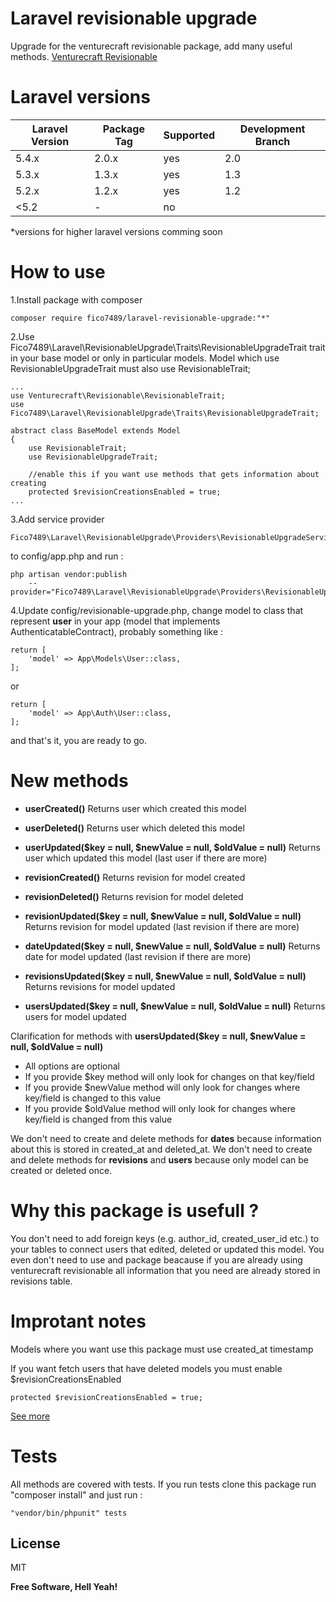 # Laravel revisionable upgrade

Upgrade for the venturecraft revisionable package, add many useful methods. 
[Venturecraft Revisionable](https://github.com/VentureCraft/revisionable)

# Laravel versions

| Laravel Version | Package Tag | Supported | Development Branch
|-----------------|-------------|-----------| -----------|
| 5.4.x | 2.0.x | yes | 2.0
| 5.3.x | 1.3.x | yes | 1.3
| 5.2.x | 1.2.x | yes | 1.2
| <5.2 | - | no |

*versions for higher laravel versions comming soon

# How to use

1.Install package with composer
```
composer require fico7489/laravel-revisionable-upgrade:"*"
```
2.Use Fico7489\Laravel\RevisionableUpgrade\Traits\RevisionableUpgradeTrait trait in your base model or only in particular models. Model which use RevisionableUpgradeTrait must also use RevisionableTrait;

```
...
use Venturecraft\Revisionable\RevisionableTrait;
use Fico7489\Laravel\RevisionableUpgrade\Traits\RevisionableUpgradeTrait;

abstract class BaseModel extends Model
{
    use RevisionableTrait;
    use RevisionableUpgradeTrait;
    
    //enable this if you want use methods that gets information about creating
    protected $revisionCreationsEnabled = true;
...
```

3.Add service provider 
```
Fico7489\Laravel\RevisionableUpgrade\Providers\RevisionableUpgradeServiceProvider::class,
```
to config/app.php and run : 
```
php artisan vendor:publish 
    --provider="Fico7489\Laravel\RevisionableUpgrade\Providers\RevisionableUpgradeServiceProvider"
```

4.Update config/revisionable-upgrade.php, change model to class that represent **user** in your app (model that implements AuthenticatableContract), probably something like : 
```
return [
    'model' => App\Models\User::class,
];
```
or
```
return [
    'model' => App\Auth\User::class,
];
```

and that's it, you are ready to go.

# New methods

* **userCreated()**
Returns user which created this model
* **userDeleted()**
Returns user which deleted this model
* **userUpdated($key = null, $newValue = null, $oldValue = null)**
Returns user which updated this model (last user if there are more)


*  **revisionCreated()**
Returns revision for model created
*  **revisionDeleted()**
Returns revision for model deleted
* **revisionUpdated($key = null, $newValue = null, $oldValue = null)**
Returns revision for model updated (last revision if there are more)


* **dateUpdated($key = null, $newValue = null, $oldValue = null)**
Returns date for model updated (last revision if there are more)
* **revisionsUpdated($key = null, $newValue = null, $oldValue = null)**
Returns revisions for model updated
* **usersUpdated($key = null, $newValue = null, $oldValue = null)**
Returns users for model updated

Clarification for methods with **usersUpdated($key = null, $newValue = null, $oldValue = null)**

* All options are optional
* If you provide $key method will only look for changes on that key/field
* If you provide $newValue method will only look for changes where key/field is changed to this value
* If you provide $oldValue method will only look for changes where key/field is changed from this value

We don't need to create and delete methods for **dates** because information about this is stored in created_at and deleted_at.
We don't need to create and delete methods for **revisions** and **users** because only model can be created or deleted once.


# Why this package is usefull ?
You don't need to add foreign keys (e.g. author_id, created_user_id etc.) to your tables to connect users that edited, deleted or updated this model. You even don't need to use and package beacause if you are already using venturecraft revisionable all information that you need are already stored in revisions table.

# Improtant notes
Models where you want use this package must use created_at timestamp

If you want fetch users that have deleted models you must enable $revisionCreationsEnabled
```
protected $revisionCreationsEnabled = true;
```
[See more](https://github.com/VentureCraft/revisionable)

# Tests

All methods are covered with tests. If you run tests clone this package run "composer install" and just run : 

```
"vendor/bin/phpunit" tests
```

License
----

MIT


**Free Software, Hell Yeah!**